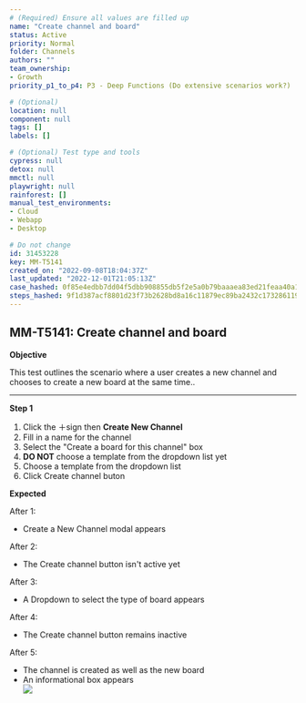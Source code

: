 ```yaml
---
# (Required) Ensure all values are filled up
name: "Create channel and board"
status: Active
priority: Normal
folder: Channels
authors: ""
team_ownership: 
- Growth
priority_p1_to_p4: P3 - Deep Functions (Do extensive scenarios work?)

# (Optional)
location: null
component: null
tags: []
labels: []

# (Optional) Test type and tools
cypress: null
detox: null
mmctl: null
playwright: null
rainforest: []
manual_test_environments: 
- Cloud
- Webapp
- Desktop

# Do not change
id: 31453228
key: MM-T5141
created_on: "2022-09-08T18:04:37Z"
last_updated: "2022-12-01T21:05:13Z"
case_hashed: 0f85e4edbb7dd04f5dbb908855db5f2e5a0b79baaaea83ed21feaa40a1019c5c57174dccf3fe752eede864b50e6a3574
steps_hashed: 9f1d387acf8801d23f73b2628bd8a16c11879ec89ba2432c1732861190085d04d3cf9f8327a2d5094a2bec1d2f5f1ece
---
```


<!-- (Auto-generated) Based on frontmatter's "key" and "name" -->

## MM-T5141: Create channel and board

**Objective**

This test outlines the scenario where a user creates a new channel and chooses to create a new board at the same time..

---

**Step 1**

1. Click the ＋sign then **Create New Channel**
2. Fill in a name for the channel
3. Select the "Create a board for this channel" box
4. **DO NOT** choose a template from the dropdown list yet
5. Choose a template from the dropdown list
6. Click Create channel buton

**Expected**

After 1:

- Create a New Channel modal appears

After 2:

- The Create channel button isn't active yet

After 3:

- A Dropdown to select the type of board appears

After 4:

- The Create channel button remains inactive

After 5:

- The channel is created as well as the new board
- An informational box appears
\
  ![](https://smartbear-tm4j-prod-us-west-2-attachment-rich-text.s3.us-west-2.amazonaws.com/embedded-f3277290f945470c4add5d21ef3dc7ca7b74388fc7152bfb6b99ae58c66a95a8-1662660232643-1662660232642.png)